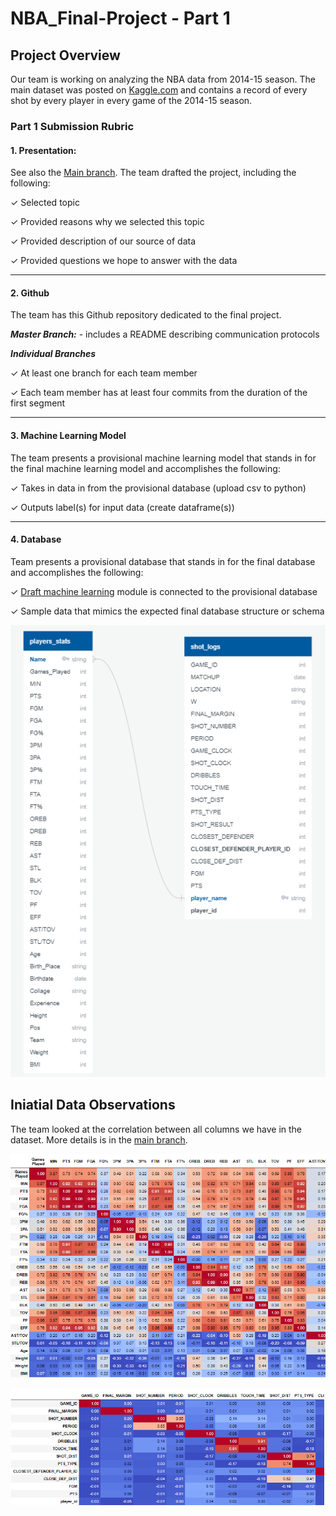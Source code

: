 # NBA_Final-Project - Part 1

## Project Overview

Our team is working on analyzing the NBA data from 2014-15 season. The main dataset was posted on [Kaggle.com](https://www.kaggle.com/dansbecker/nba-shot-logs) and contains a record of every shot by every player in every game of the 2014-15 season.

### Part 1 Submission Rubric

#### 1. Presentation: 
See also the [Main branch](https://github.com/Deving789/NBA_Final-Project/tree/main). The team drafted the project, including the following:

✓ Selected topic

✓ Provided reasons why we selected this topic 

✓ Provided description of our source of data 

✓ Provided questions we hope to answer with the data

--------

#### 2. Github

The team has this Github repository dedicated to the final project.

***Master Branch:***  - includes a README describing communication protocols

***Individual Branches***

✓ At least one branch for each team member

✓ Each team member has at least four commits from the duration of the first segment 

-----
#### 3. Machine Learning Model

The team presents a provisional machine learning model that stands in for the final machine learning model and accomplishes the following:

✓ Takes in data in from the provisional database (upload csv to python)

✓ Outputs label(s) for input data (create dataframe(s))

-------
#### 4. Database

Team presents a provisional database that stands in for the final database and accomplishes the following:

✓ [Draft machine learning](https://github.com/Deving789/NBA_Final-Project/blob/main/Resampling.ipynb) module is connected to the provisional database

✓ Sample data that mimics the expected final database structure or schema 

![](https://github.com/Deving789/NBA_Final-Project/blob/triangle_database_mockup/Images/ERD_snapshot.PNG)

## Iniatial Data Observations

The team looked at the correlation between all columns we have in the dataset. More details is in the [main branch](https://github.com/Deving789/NBA_Final-Project). 

![players_stats](https://github.com/Deving789/NBA_Final-Project/blob/triangle_database_mockup/Images/players_stats_correlation_matrix.PNG)

![shot_log](https://github.com/Deving789/NBA_Final-Project/blob/triangle_database_mockup/Images/shot_log_correlation_matrix.PNG)








